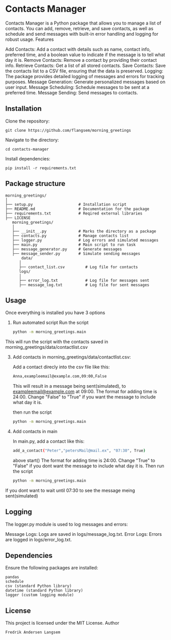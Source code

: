 # Contacts Manager

Contacts Manager is a Python package that allows you to manage a list of contacts. You can add, remove, retrieve, and save contacts, as well as schedule and send messages with built-in error handling and logging for robust usage.
Features

Add Contacts: Add a contact with details such as name, contact info, preferred time, and a boolean value to indicate if the message is to tell what day it is.
Remove Contacts: Remove a contact by providing their contact info.
Retrieve Contacts: Get a list of all stored contacts.
Save Contacts: Save the contacts list to a CSV file, ensuring that the data is preserved.
Logging: The package provides detailed logging of messages and errors for tracking purposes.
Message Generation: Generate personalized messages based on user input.
Message Scheduling: Schedule messages to be sent at a preferred time.
Message Sending: Send messages to contacts.

## Installation
Clone the repository:

    git clone https://github.com/flangsem/morning_greetings


Navigate to the directory:

    cd contacts-manager


Install dependencies:

    pip install -r requirements.txt
    
## Package structure
```
morning_greetings/
│
├── setup.py                    # Installation script
├── README.md                   # Documentation for the package
├── requirements.txt            # Reqired external libraries
├── LICENSE
   morning_greetings/
   │
   ├── __init__.py              # Marks the directory as a package
   ├── contacts.py              # Manage contacts list
   ├── logger.py                # Log errors and simulated messages
   ├── main.py                  # Main script to run task
   ├── message_generator.py     # Generate messages
   ├── message_sender.py        # Simulate sending messages
       data/
      │
      ├── contact_list.csv         # Log file for contacts
      logs/
      │
      ├── error_log.txt            # Log file for messages sent
      ├── message_log.txt          # Log file for sent messages
```

## Usage
Once everything is installed you have 3 options

1. Run automated script
Run the script
     ```bash
    python -m morning_greetings.main
     ```
This will run the script with the contacts saved in morning_greetings/data/contactlist.csv

3. Add contacts in morning_greetings/data/contactlist.csv:

    Add a contact direcly into the csv file like this:
   
    ```bash
    Anna,exampleemail@example.com,09:00,False
   ```
    This will result in a message being sent(simulated), to exampleemail@example.com at 09:00.
    The format for adding time is 24:00.
    Change "False" to "True" if you want the message to include what day it is.

    then run the script
    ```bash
   python -m morning_greetings.main
   ```

5. Add contacts in main

    In main.py, add a contact like this:
    ```bash
    add_a_contact("Peter","petersMail@mail.ex", "07:30", True)
    ```
    above start()
    The format for adding time is 24:00.
    Change "True" to "False" if you dont want the message to include what day it is.
    Then run the script
    ```bash
    python -m morning_greetings.main
    ```

If you dont want to wait until 07:30 to see the message meing sent(simulated)

## Logging

The logger.py module is used to log messages and errors:

Message Logs: Logs are saved in logs/message_log.txt.
Error Logs: Errors are logged in logs/error_log.txt.

## Dependencies

Ensure the following packages are installed:

    pandas
    schedule
    csv (standard Python library)
    datetime (standard Python library)
    logger (custom logging module)


## License

This project is licensed under the MIT License.
Author

    Fredrik Andersen Langsem
